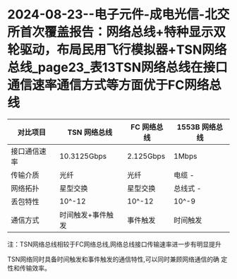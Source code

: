 # 2024-08-23--电子元件-成电光信-北交所首次覆盖报告：网络总线+特种显示双轮驱动，布局民用飞行模拟器+TSN网络总线_page23_表13TSN网络总线在接口通信速率通信方式等方面优于FC网络总线

| 对比项目 | TSN 网络总线 | FC 网络总线 | 1553B 网络总线 |
| --- | --- | --- | --- |
| 接口通信速率 | 10.3125Gbps | 2.125Gbps | 1Mbps |
| 传输介质 | 光纤 | 光纤 | 电缆 - |
| 网络拓扑 | 星型交换 | 星型交换 | 总线式 - |
| 丢包特性 | 10^-12 | 10^-12 | 10^-9 |
| 通信方式 | 时间触发+事件触发 | 事件触发 | 时间触发 |

注：TSN网络总线相较于FC网络总线,网络总线接口传输速率进一步有明显提升

TSN网络同时具备时间触发和事件触发的通信特性,可以同时兼顾网络通信的确 定性和传输效率。